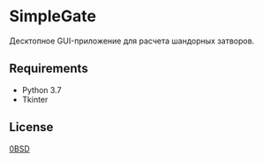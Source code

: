 ﻿# SimpleGate

Десктопное GUI-приложение для расчета шандорных затворов.

## Requirements

- Python 3.7
- Tkinter

## License

[0BSD](https://opensource.org/licenses/0BSD)
